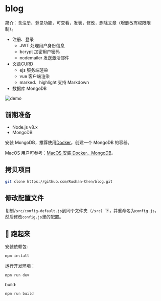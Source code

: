 # blog

简介：含注册、登录功能，可查看，发表，修改，删除文章（增删改有权限限制）。

- 注册、登录
  - JWT 处理用户身份信息
  - bcrypt 加密用户密码
  - nodemailer 发送激活邮件
- 文章CURD
  - ejs 服务端渲染
  - vue 客户端渲染
  - marked、highlight 支持 Markdown
- 数据库 MongoDB

<!-- <video controls muted preload="auto">
  <source src="src/public/vedios/blog-demo.mp4" type="video/mp4">
  <source src="src/public/vedios/blog-demo.webm" type="video/webm">
  <p>Your browser doesn't support HTML5 video. Here is a <a href="src/public/vedios/blog-demo.mp4">link to the video</a> instead.</p>
</video> -->

![demo](src/public/images/blog-demo.gif)

## 前期准备

- Node.js v8.x
- MongoDB

安装 MongoDB，推荐使用[Docker](https://www.docker.com)，创建一个 MongoDB 的容器。

MacOS 用户可参考：[MacOS 安装 Docker、MongoDB](https://github.com/Rushan-Chen/JavaScript/blob/master/tutorial/MacOS-install-Docker.md)。

## 拷贝项目

```bash
git clone https://github.com/Rushan-Chen/blog.git
```

## 修改配置文件

复制`/src/config-default.js`到同个文件夹（`/src`）下，并重命名为`config.js`，然后修改`config.js`里的配置。

## 🏃 跑起来

安装依赖包:

```bash
npm install
```

运行开发环境：

```bash
npm run dev
```

build:

```bash
npm run build
```
